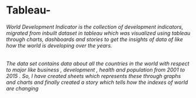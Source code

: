 # Tableau-

###### World Development Indicator is the collection of development indicators, migrated from inbuilt dataset in tableau which was visualized using tableau through charts, dashboards and stories to get the insights of data of like  how the world is developing over the years.
###### The data set contains data about all the countries in the world with respect to major like business , development , health and population from 2001 to 2015 . So, I have created sheets which represents these through graphs and charts and finally created a story which tells how the indexes of world are changing
